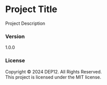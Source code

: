 # Project Title
Project Description

### Version
1.0.0

### License
Copyright &copy; 2024 DEP12. All Rights Reserved. <br>
This project is licensed under the MIT license.